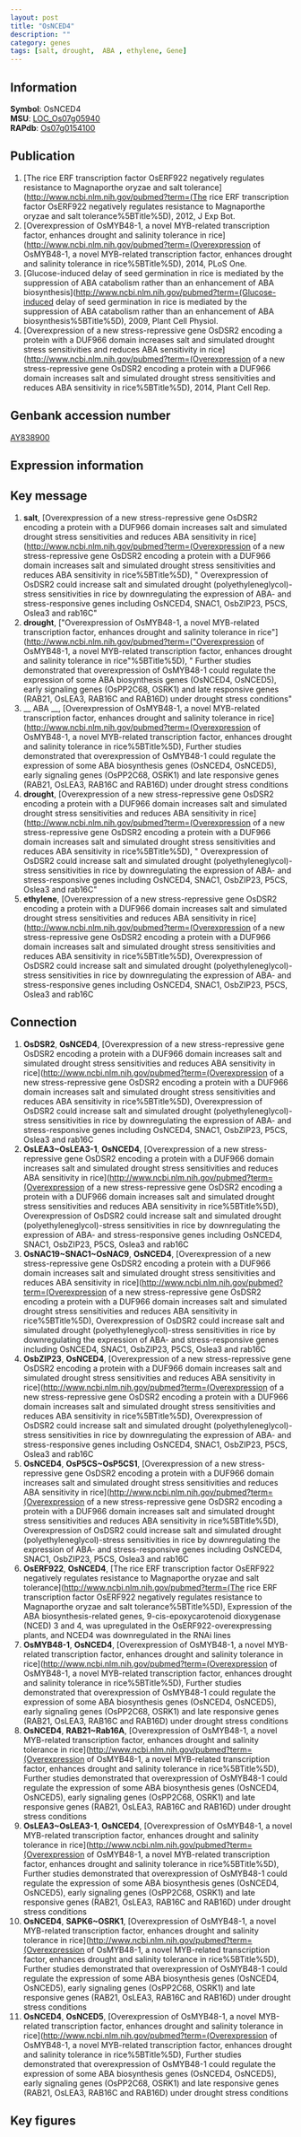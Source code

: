 ```yaml
---
layout: post
title: "OsNCED4"
description: ""
category: genes
tags: [salt, drought,  ABA , ethylene, Gene]
---
```


## Information
__Symbol__: OsNCED4  
__MSU__: [LOC_Os07g05940](http://rice.plantbiology.msu.edu/cgi-bin/ORF_infopage.cgi?orf=LOC_Os07g05940)  
__RAPdb__: [Os07g0154100](http://rapdb.dna.affrc.go.jp/viewer/gbrowse_details/irgsp1?name=Os07g0154100)  

## Publication
1. [The rice ERF transcription factor OsERF922 negatively regulates resistance to Magnaporthe oryzae and salt tolerance](http://www.ncbi.nlm.nih.gov/pubmed?term=(The rice ERF transcription factor OsERF922 negatively regulates resistance to Magnaporthe oryzae and salt tolerance%5BTitle%5D), 2012, J Exp Bot.
2. [Overexpression of OsMYB48-1, a novel MYB-related transcription factor, enhances drought and salinity tolerance in rice](http://www.ncbi.nlm.nih.gov/pubmed?term=(Overexpression of OsMYB48-1, a novel MYB-related transcription factor, enhances drought and salinity tolerance in rice%5BTitle%5D), 2014, PLoS One.
3. [Glucose-induced delay of seed germination in rice is mediated by the suppression of ABA catabolism rather than an enhancement of ABA biosynthesis](http://www.ncbi.nlm.nih.gov/pubmed?term=(Glucose-induced delay of seed germination in rice is mediated by the suppression of ABA catabolism rather than an enhancement of ABA biosynthesis%5BTitle%5D), 2009, Plant Cell Physiol.
4. [Overexpression of a new stress-repressive gene OsDSR2 encoding a protein with a DUF966 domain increases salt and simulated drought stress sensitivities and reduces ABA sensitivity in rice](http://www.ncbi.nlm.nih.gov/pubmed?term=(Overexpression of a new stress-repressive gene OsDSR2 encoding a protein with a DUF966 domain increases salt and simulated drought stress sensitivities and reduces ABA sensitivity in rice%5BTitle%5D), 2014, Plant Cell Rep.

## Genbank accession number
[AY838900](http://www.ncbi.nlm.nih.gov/nuccore/AY838900)

## Expression information

## Key message
1. __salt__, [Overexpression of a new stress-repressive gene OsDSR2 encoding a protein with a DUF966 domain increases salt and simulated drought stress sensitivities and reduces ABA sensitivity in rice](http://www.ncbi.nlm.nih.gov/pubmed?term=(Overexpression of a new stress-repressive gene OsDSR2 encoding a protein with a DUF966 domain increases salt and simulated drought stress sensitivities and reduces ABA sensitivity in rice%5BTitle%5D), " Overexpression of OsDSR2 could increase salt and simulated drought (polyethyleneglycol)-stress sensitivities in rice by downregulating the expression of ABA- and stress-responsive genes including OsNCED4, SNAC1, OsbZIP23, P5CS, Oslea3 and rab16C"
2. __drought__, ["Overexpression of OsMYB48-1, a novel MYB-related transcription factor, enhances drought and salinity tolerance in rice"](http://www.ncbi.nlm.nih.gov/pubmed?term=("Overexpression of OsMYB48-1, a novel MYB-related transcription factor, enhances drought and salinity tolerance in rice"%5BTitle%5D), " Further studies demonstrated that overexpression of OsMYB48-1 could regulate the expression of some ABA biosynthesis genes (OsNCED4, OsNCED5), early signaling genes (OsPP2C68, OSRK1) and late responsive genes (RAB21, OsLEA3, RAB16C and RAB16D) under drought stress conditions"
3. __ ABA __, [Overexpression of OsMYB48-1, a novel MYB-related transcription factor, enhances drought and salinity tolerance in rice](http://www.ncbi.nlm.nih.gov/pubmed?term=(Overexpression of OsMYB48-1, a novel MYB-related transcription factor, enhances drought and salinity tolerance in rice%5BTitle%5D),  Further studies demonstrated that overexpression of OsMYB48-1 could regulate the expression of some ABA biosynthesis genes (OsNCED4, OsNCED5), early signaling genes (OsPP2C68, OSRK1) and late responsive genes (RAB21, OsLEA3, RAB16C and RAB16D) under drought stress conditions
4. __drought__, [Overexpression of a new stress-repressive gene OsDSR2 encoding a protein with a DUF966 domain increases salt and simulated drought stress sensitivities and reduces ABA sensitivity in rice](http://www.ncbi.nlm.nih.gov/pubmed?term=(Overexpression of a new stress-repressive gene OsDSR2 encoding a protein with a DUF966 domain increases salt and simulated drought stress sensitivities and reduces ABA sensitivity in rice%5BTitle%5D), " Overexpression of OsDSR2 could increase salt and simulated drought (polyethyleneglycol)-stress sensitivities in rice by downregulating the expression of ABA- and stress-responsive genes including OsNCED4, SNAC1, OsbZIP23, P5CS, Oslea3 and rab16C"
5. __ethylene__, [Overexpression of a new stress-repressive gene OsDSR2 encoding a protein with a DUF966 domain increases salt and simulated drought stress sensitivities and reduces ABA sensitivity in rice](http://www.ncbi.nlm.nih.gov/pubmed?term=(Overexpression of a new stress-repressive gene OsDSR2 encoding a protein with a DUF966 domain increases salt and simulated drought stress sensitivities and reduces ABA sensitivity in rice%5BTitle%5D),  Overexpression of OsDSR2 could increase salt and simulated drought (polyethyleneglycol)-stress sensitivities in rice by downregulating the expression of ABA- and stress-responsive genes including OsNCED4, SNAC1, OsbZIP23, P5CS, Oslea3 and rab16C

## Connection
1. __OsDSR2__, __OsNCED4__, [Overexpression of a new stress-repressive gene OsDSR2 encoding a protein with a DUF966 domain increases salt and simulated drought stress sensitivities and reduces ABA sensitivity in rice](http://www.ncbi.nlm.nih.gov/pubmed?term=(Overexpression of a new stress-repressive gene OsDSR2 encoding a protein with a DUF966 domain increases salt and simulated drought stress sensitivities and reduces ABA sensitivity in rice%5BTitle%5D),  Overexpression of OsDSR2 could increase salt and simulated drought (polyethyleneglycol)-stress sensitivities in rice by downregulating the expression of ABA- and stress-responsive genes including OsNCED4, SNAC1, OsbZIP23, P5CS, Oslea3 and rab16C
2. __OsLEA3~OsLEA3-1__, __OsNCED4__, [Overexpression of a new stress-repressive gene OsDSR2 encoding a protein with a DUF966 domain increases salt and simulated drought stress sensitivities and reduces ABA sensitivity in rice](http://www.ncbi.nlm.nih.gov/pubmed?term=(Overexpression of a new stress-repressive gene OsDSR2 encoding a protein with a DUF966 domain increases salt and simulated drought stress sensitivities and reduces ABA sensitivity in rice%5BTitle%5D),  Overexpression of OsDSR2 could increase salt and simulated drought (polyethyleneglycol)-stress sensitivities in rice by downregulating the expression of ABA- and stress-responsive genes including OsNCED4, SNAC1, OsbZIP23, P5CS, Oslea3 and rab16C
3. __OsNAC19~SNAC1~OsNAC9__, __OsNCED4__, [Overexpression of a new stress-repressive gene OsDSR2 encoding a protein with a DUF966 domain increases salt and simulated drought stress sensitivities and reduces ABA sensitivity in rice](http://www.ncbi.nlm.nih.gov/pubmed?term=(Overexpression of a new stress-repressive gene OsDSR2 encoding a protein with a DUF966 domain increases salt and simulated drought stress sensitivities and reduces ABA sensitivity in rice%5BTitle%5D),  Overexpression of OsDSR2 could increase salt and simulated drought (polyethyleneglycol)-stress sensitivities in rice by downregulating the expression of ABA- and stress-responsive genes including OsNCED4, SNAC1, OsbZIP23, P5CS, Oslea3 and rab16C
4. __OsbZIP23__, __OsNCED4__, [Overexpression of a new stress-repressive gene OsDSR2 encoding a protein with a DUF966 domain increases salt and simulated drought stress sensitivities and reduces ABA sensitivity in rice](http://www.ncbi.nlm.nih.gov/pubmed?term=(Overexpression of a new stress-repressive gene OsDSR2 encoding a protein with a DUF966 domain increases salt and simulated drought stress sensitivities and reduces ABA sensitivity in rice%5BTitle%5D),  Overexpression of OsDSR2 could increase salt and simulated drought (polyethyleneglycol)-stress sensitivities in rice by downregulating the expression of ABA- and stress-responsive genes including OsNCED4, SNAC1, OsbZIP23, P5CS, Oslea3 and rab16C
5. __OsNCED4__, __OsP5CS~OsP5CS1__, [Overexpression of a new stress-repressive gene OsDSR2 encoding a protein with a DUF966 domain increases salt and simulated drought stress sensitivities and reduces ABA sensitivity in rice](http://www.ncbi.nlm.nih.gov/pubmed?term=(Overexpression of a new stress-repressive gene OsDSR2 encoding a protein with a DUF966 domain increases salt and simulated drought stress sensitivities and reduces ABA sensitivity in rice%5BTitle%5D),  Overexpression of OsDSR2 could increase salt and simulated drought (polyethyleneglycol)-stress sensitivities in rice by downregulating the expression of ABA- and stress-responsive genes including OsNCED4, SNAC1, OsbZIP23, P5CS, Oslea3 and rab16C
6. __OsERF922__, __OsNCED4__, [The rice ERF transcription factor OsERF922 negatively regulates resistance to Magnaporthe oryzae and salt tolerance](http://www.ncbi.nlm.nih.gov/pubmed?term=(The rice ERF transcription factor OsERF922 negatively regulates resistance to Magnaporthe oryzae and salt tolerance%5BTitle%5D),  Expression of the ABA biosynthesis-related genes, 9-cis-epoxycarotenoid dioxygenase (NCED) 3 and 4, was upregulated in the OsERF922-overexpressing plants, and NCED4 was downregulated in the RNAi lines
7. __OsMYB48-1__, __OsNCED4__, [Overexpression of OsMYB48-1, a novel MYB-related transcription factor, enhances drought and salinity tolerance in rice](http://www.ncbi.nlm.nih.gov/pubmed?term=(Overexpression of OsMYB48-1, a novel MYB-related transcription factor, enhances drought and salinity tolerance in rice%5BTitle%5D),  Further studies demonstrated that overexpression of OsMYB48-1 could regulate the expression of some ABA biosynthesis genes (OsNCED4, OsNCED5), early signaling genes (OsPP2C68, OSRK1) and late responsive genes (RAB21, OsLEA3, RAB16C and RAB16D) under drought stress conditions
8. __OsNCED4__, __RAB21~Rab16A__, [Overexpression of OsMYB48-1, a novel MYB-related transcription factor, enhances drought and salinity tolerance in rice](http://www.ncbi.nlm.nih.gov/pubmed?term=(Overexpression of OsMYB48-1, a novel MYB-related transcription factor, enhances drought and salinity tolerance in rice%5BTitle%5D),  Further studies demonstrated that overexpression of OsMYB48-1 could regulate the expression of some ABA biosynthesis genes (OsNCED4, OsNCED5), early signaling genes (OsPP2C68, OSRK1) and late responsive genes (RAB21, OsLEA3, RAB16C and RAB16D) under drought stress conditions
9. __OsLEA3~OsLEA3-1__, __OsNCED4__, [Overexpression of OsMYB48-1, a novel MYB-related transcription factor, enhances drought and salinity tolerance in rice](http://www.ncbi.nlm.nih.gov/pubmed?term=(Overexpression of OsMYB48-1, a novel MYB-related transcription factor, enhances drought and salinity tolerance in rice%5BTitle%5D),  Further studies demonstrated that overexpression of OsMYB48-1 could regulate the expression of some ABA biosynthesis genes (OsNCED4, OsNCED5), early signaling genes (OsPP2C68, OSRK1) and late responsive genes (RAB21, OsLEA3, RAB16C and RAB16D) under drought stress conditions
10. __OsNCED4__, __SAPK6~OSRK1__, [Overexpression of OsMYB48-1, a novel MYB-related transcription factor, enhances drought and salinity tolerance in rice](http://www.ncbi.nlm.nih.gov/pubmed?term=(Overexpression of OsMYB48-1, a novel MYB-related transcription factor, enhances drought and salinity tolerance in rice%5BTitle%5D),  Further studies demonstrated that overexpression of OsMYB48-1 could regulate the expression of some ABA biosynthesis genes (OsNCED4, OsNCED5), early signaling genes (OsPP2C68, OSRK1) and late responsive genes (RAB21, OsLEA3, RAB16C and RAB16D) under drought stress conditions
11. __OsNCED4__, __OsNCED5__, [Overexpression of OsMYB48-1, a novel MYB-related transcription factor, enhances drought and salinity tolerance in rice](http://www.ncbi.nlm.nih.gov/pubmed?term=(Overexpression of OsMYB48-1, a novel MYB-related transcription factor, enhances drought and salinity tolerance in rice%5BTitle%5D),  Further studies demonstrated that overexpression of OsMYB48-1 could regulate the expression of some ABA biosynthesis genes (OsNCED4, OsNCED5), early signaling genes (OsPP2C68, OSRK1) and late responsive genes (RAB21, OsLEA3, RAB16C and RAB16D) under drought stress conditions

## Key figures


